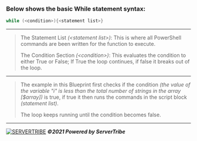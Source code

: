 ### **Below shows the basic While statement syntax:**
```powershell
while (<condition>){<statement list>}
```
---
> The Statement List *(\<statement list>)*: This is where all PowerShell commands are been written for the function to execute.
> 
> The Condition Section *(\<condition>)*: This evaluates the condition to either True or False; If True the loop continues, if false it breaks out of the loop.
---
> The example in this Blueprint first checks if the condition *(the value of the variable "i" is less than the total number of strings in the array [$array])* is true, if true it then runs the commands in the script block *(statement list)*.
> 
> The loop keeps running until the condition becomes false.
---
[![SERVERTRIBE](https://www.servertribe.com/wp-content/themes/mars/assets/images/attune_logo.svg)](https://www.servertribe.com/)
***&copy;2021 Powered by ServerTribe***
